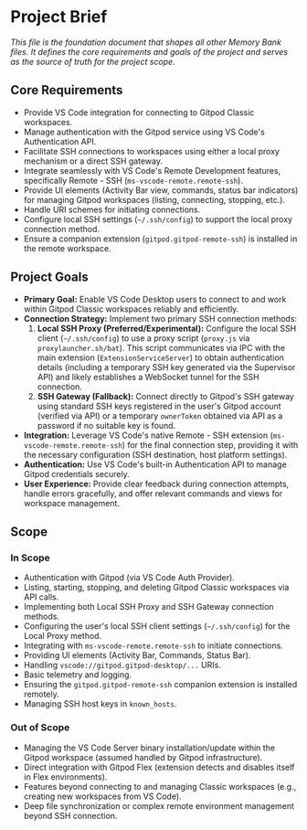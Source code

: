# Project Brief

*This file is the foundation document that shapes all other Memory Bank files. It defines the core requirements and goals of the project and serves as the source of truth for the project scope.*

## Core Requirements

- Provide VS Code integration for connecting to Gitpod Classic workspaces.
- Manage authentication with the Gitpod service using VS Code's Authentication API.
- Facilitate SSH connections to workspaces using either a local proxy mechanism or a direct SSH gateway.
- Integrate seamlessly with VS Code's Remote Development features, specifically Remote - SSH (`ms-vscode-remote.remote-ssh`).
- Provide UI elements (Activity Bar view, commands, status bar indicators) for managing Gitpod workspaces (listing, connecting, stopping, etc.).
- Handle URI schemes for initiating connections.
- Configure local SSH settings (`~/.ssh/config`) to support the local proxy connection method.
- Ensure a companion extension (`gitpod.gitpod-remote-ssh`) is installed in the remote workspace.

## Project Goals

- **Primary Goal:** Enable VS Code Desktop users to connect to and work within Gitpod Classic workspaces reliably and efficiently.
- **Connection Strategy:** Implement two primary SSH connection methods:
    1.  **Local SSH Proxy (Preferred/Experimental):** Configure the local SSH client (`~/.ssh/config`) to use a proxy script (`proxy.js` via `proxylauncher.sh/bat`). This script communicates via IPC with the main extension (`ExtensionServiceServer`) to obtain authentication details (including a temporary SSH key generated via the Supervisor API) and likely establishes a WebSocket tunnel for the SSH connection.
    2.  **SSH Gateway (Fallback):** Connect directly to Gitpod's SSH gateway using standard SSH keys registered in the user's Gitpod account (verified via API) or a temporary `ownerToken` obtained via API as a password if no suitable key is found.
- **Integration:** Leverage VS Code's native Remote - SSH extension (`ms-vscode-remote.remote-ssh`) for the final connection step, providing it with the necessary configuration (SSH destination, host platform settings).
- **Authentication:** Use VS Code's built-in Authentication API to manage Gitpod credentials securely.
- **User Experience:** Provide clear feedback during connection attempts, handle errors gracefully, and offer relevant commands and views for workspace management.

## Scope

### In Scope

- Authentication with Gitpod (via VS Code Auth Provider).
- Listing, starting, stopping, and deleting Gitpod Classic workspaces via API calls.
- Implementing both Local SSH Proxy and SSH Gateway connection methods.
- Configuring the user's local SSH client settings (`~/.ssh/config`) for the Local Proxy method.
- Integrating with `ms-vscode-remote.remote-ssh` to initiate connections.
- Providing UI elements (Activity Bar, Commands, Status Bar).
- Handling `vscode://gitpod.gitpod-desktop/...` URIs.
- Basic telemetry and logging.
- Ensuring the `gitpod.gitpod-remote-ssh` companion extension is installed remotely.
- Managing SSH host keys in `known_hosts`.

### Out of Scope

- Managing the VS Code Server binary installation/update within the Gitpod workspace (assumed handled by Gitpod infrastructure).
- Direct integration with Gitpod Flex (extension detects and disables itself in Flex environments).
- Features beyond connecting to and managing Classic workspaces (e.g., creating new workspaces from VS Code).
- Deep file synchronization or complex remote environment management beyond SSH connection.
